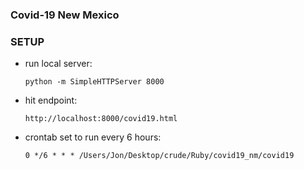 ### Covid-19 New Mexico

### SETUP
- run local server:

  `python -m SimpleHTTPServer 8000`

- hit endpoint:

  `http://localhost:8000/covid19.html`

- crontab set to run every 6 hours:

  `0 */6 * * * /Users/Jon/Desktop/crude/Ruby/covid19_nm/covid19`
